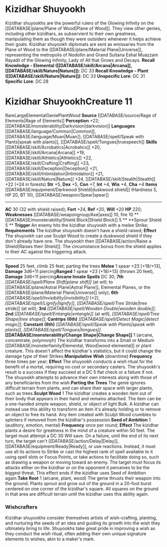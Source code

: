 ﻿---
ac: '30'
charisma: '+4'
climb_speed: '25'
constitution: '+7'
creature_ability:
- Change Shape
- Manipulative Wish
- Parting the Trees
- Sculpt Wood
- Seed of Ambition
- Shield
- Block
- Sprout Shield
- Take Root
creature_family: '[[DATABASE/monsterfamily/Genie|Genie]]'
dexterity: '+5'
element: Wood
fortitude: '+24'
hp: '220'
id: '2682'
intelligence: '+4'
land_speed: '25'
language:
- '[[DATABASE/language/Common|Common]]'
- '[[DATABASE/language/Muan|Muan]] ; [[DATABASE/spell/Speak with Plants|speak with
  plants]]'
- '[[DATABASE/spell/Tongues|truespeech]]'
level: '11'
max_speed: '25'
name: Kizidhar Shuyookh
perception: '+22'
rarity: Rare
reflex: '+20'
sense:
- '[[DATABASE/monsterability/Darkvision|darkvision]]'
size: Large
skill:
- '[[DATABASE/skill/Acrobatics|Acrobatics]] +20'
- '[[DATABASE/skill/Arcana|Arcana]] +19'
- '[[DATABASE/skill/Athletics|Athletics]] +22'
- '[[DATABASE/skill/Crafting|Crafting]] +23'
- '[[DATABASE/skill/Deception|Deception]] +21'
- '[[DATABASE/skill/Intimidation|Intimidation]] +21'
- '[[DATABASE/skill/Nature|Nature]] +24'
- '[[DATABASE/skill/Stealth|Stealth]] +22'
source: '[[DATABASE/source/Rage of Elements|Rage of Elements]]'
speed:
- 25 feet
- climb 25 feet; parting the trees
spell:
- '[[DATABASE/spell/Detect Magic|Detect Magic]]'
- '[[DATABASE/spell/Entangle|Entangle]]'
- '[[DATABASE/spell/Invisibility|Invisibility]]'
- '[[DATABASE/spell/Lignify|Lignify]]'
- '[[DATABASE/spell/Plane Shift|PlaneShift]]'
- '[[DATABASE/spell/Speak with Plants|Speak with Plants]]'
- '[[DATABASE/spell/Tongues|Tongues]]'
- '[[DATABASE/spell/Tree Shape|TreeShape]]'
- '[[DATABASE/spell/Tree Stride|Tree Stride]]'
- '[[DATABASE/spell/Wooden Double|Wooden Double]]'
strength: '+5'
strength_req: '5'
strongest_save:
- Fortitude
trait:
- '[[DATABASE/trait/Elemental|Elemental]]'
- '[[DATABASE/trait/Genie|Genie]]'
- '[[DATABASE/trait/Plant|Plant]]'
- '[[DATABASE/trait/Rare|Rare]]'
- '[[DATABASE/trait/Wood|Wood]]'
type: Creature
vision: Darkvision
weakest_save:
- Reflex
- Will
weakness:
- '[[DATABASE/weapongroup/Axe|axes]] 10'
- '[[DATABASE/trait/Fire|fire]] 10'
will: '+20'
wisdom: '+4'

---
# Kizidhar Shuyookh

Kizidhar shuyookhs are the powerful rulers of the Glowing Infinity on the [[DATABASE/plane/Plane of Wood|Plane of Wood]]. They view other genies, including other kizidhars, as subservient to their own greatness, manipulating them as though they were outsiders whenever it helps achieve their goals. Kizidhar shuyookh diplomats are sent as emissaries from the Plane of Wood to the [[DATABASE/plane/Material Plane|Universe]], representing the metropolis of Nodollin and Grand Sultana Eshal Muazzam Rayadii of the Glowing Infinity, Lady of All that Grows and Decays.
**Recall Knowledge - Elemental ([[DATABASE/skill/Arcana|Arcana]], [[DATABASE/skill/Nature|Nature]])**: DC 33
**Recall Knowledge - Plant ([[DATABASE/skill/Nature|Nature]])**: DC 33
**Unspecific Lore**: DC 31
**Specific Lore**: DC 28

# Kizidhar Shuyookh<span class="item-type">Creature 11</span>

<span class="trait-rare item-trait">Rare</span><span class="trait-size item-trait">Large</span><span class="item-trait">Elemental</span><span class="item-trait">Genie</span><span class="item-trait">Plant</span><span class="item-trait">Wood</span>
**Source** [[DATABASE/source/Rage of Elements|Rage of Elements]]
**Perception** +22; [[DATABASE/monsterability/Darkvision|darkvision]]
**Languages** [[DATABASE/language/Common|Common]], [[DATABASE/language/Muan|Muan]]; [[DATABASE/spell/Speak with Plants|speak with plants]], [[DATABASE/spell/Tongues|truespeech]]
**Skills** [[DATABASE/skill/Acrobatics|Acrobatics]] +20, [[DATABASE/skill/Arcana|Arcana]] +19, [[DATABASE/skill/Athletics|Athletics]] +22, [[DATABASE/skill/Crafting|Crafting]] +23, [[DATABASE/skill/Deception|Deception]] +21, [[DATABASE/skill/Intimidation|Intimidation]] +21, [[DATABASE/skill/Nature|Nature]] +24, [[DATABASE/skill/Stealth|Stealth]] +22 (+24 in forests)
**Str** +5, **Dex** +5, **Con** +7, **Int** +4, **Wis** +4, **Cha** +4
**Items** [[DATABASE/equipment/Darkwood Shield|duskwood shield]] (Hardness 5, HP 20, BT 10), [[DATABASE/weapon/Spear|spear]]

---
**AC** 30 (32 with shield raised); **Fort** +24, **Ref** +20, **Will** +20
**HP** 220; **Weaknesses** [[DATABASE/weapongroup/Axe|axes]] 10, fire 10
<span class="in-box-ability">**[[DATABASE/monsterability/Shield Block|Shield Block]] <span class="action-icon">5</span> ** </span><span class="in-box-ability">**Sprout Shield <span class="action-icon">5</span> ** **Trigger** An enemy hits the kizidhar shuyookh with a melee Strike; **Requirements** The kizidhar shuyookh doesn't have a shield raised; **Effect** The shuyookh can use Sculpt Wood to create a duskwood shield if they don't already have one. The shuyookh then [[DATABASE/action/Raise a Shield|Raises their Shield]]. The circumstance bonus from the shield applies to their AC against the triggering attack.</span>

---
**Speed** 25 feet, climb 25 feet; parting the trees
<span class="in-box-ability">**Melee** <span class="action-icon">1</span> spear +23 [+18/+13], **Damage** 3d6+11 piercing</span><span class="in-box-ability">**Ranged** <span class="action-icon">1</span> spear +23 [+18/+13] (thrown 20 feet), **Damage** 3d6+11 piercing</span>**Arcane Innate Spells** DC 30; **7th** _[[DATABASE/spell/Plane Shift|plane shift]]_ (at will; to [[DATABASE/plane/Astral Plane|Astral Plane]], Elemental Planes, or the [[DATABASE/plane/Material Plane|Universe]] only); **6th** _[[DATABASE/spell/Invisibility|invisibility]]_ (×2), _[[DATABASE/spell/Lignify|lignify]]_, _[[DATABASE/spell/Tree Stride|tree stride]]_ (at will); **3rd** _[[DATABASE/spell/Wooden Double|wooden double]]_; **2nd** _[[DATABASE/spell/Entangle|entangle]]_ (at will), _[[DATABASE/spell/Tree Shape|tree shape]]_; **Cantrips** **(6th)** _[[DATABASE/spell/Detect Magic|detect magic]]_; **Constant** **(6th)** _[[DATABASE/spell/Speak with Plants|speak with plants]]_, _[[DATABASE/spell/Tongues|tongues]]_
<span class="in-box-ability">**[[DATABASE/monsterability/Change Shape|Change Shape]]** <span class="action-icon">1</span> (arcane, concentrate, polymorph) The kizidhar transforms into a Small or Medium [[DATABASE/monsterfamily/Elemental, Wood|wood elemental]] or plant creature. This doesn't affect the kizidhar's statistics, but it could change the damage type of their Strikes.</span><span class="in-box-ability">**Manipulative Wish** (downtime) **Frequency** three times per year; **Effect** The shuyookh conducts a _wish_ ritual for the benefit of a mortal, requiring no cost or secondary casters. The shuyookh's result is a success if they succeed at a DC 5 flat check or a failure if not. The shuyookh attempts to advance their own interests along with those of any beneficiaries from the wish.</span><span class="in-box-ability">**Parting the Trees** The genie ignores difficult terrain from plants, and can share their space with larger plants, such as trees.</span><span class="in-box-ability">**Sculpt Wood** <span class="action-icon">1</span> The kizidhar creates a wooden item out of their body that appears in their hand and remains attached. The item can be a one-handed simple weapon, shield, or object of light Bulk. A kizidhar can instead use this ability to transform an item it's already holding or to remove an object to free its hand. Any item created with Sculpt Wood crumbles to splinters if removed from the kizidhar's possession.</span><span class="in-box-ability">**Seed of Ambition** <span class="action-icon">1</span> (auditory, emotion, mental) **Frequency** once per round; **Effect** The kizidhar plants a desire for greatness in the mind of a creature within 50 feet. The target must attempt a DC 30 Will save. On a failure, until the end of its next turn, the target can't [[DATABASE/action/Delay|Delay]], [[DATABASE/equipment/Ready|Ready]], or use reactions. Instead, it must use all its actions to Strike or cast the highest rank of spell available to it using spell slots or Focus Points, or take actions to facilitate doing so, such as drawing a weapon or moving toward an enemy. The target must focus its attacks either on the kizidhar or on the opponent it perceives to be the biggest threat. This effect ends if the kizidhar uses Seed of Ambition again.</span><span class="in-box-ability">**Take Root** <span class="action-icon">1</span> (arcane, plant, wood) The genie thrusts their weapon into the ground. Plants sprout and grow out of the ground in a 20-foot burst centered on one corner of the kizidhar's square. All squares on the ground in that area are difficult terrain until the kizidhar uses this ability again.</span>

###  Wishcrafters

Kizidhar shuyookhs consider themselves artists of wish-crafting, planting, and nurturing the seeds of an idea and guiding its growth into the wish they ultimately bring to life. Shuyookhs take great pride in improving a wish as they conduct the _wish_ ritual, often adding their own unique signature elements to wishes, akin to a maker's mark.